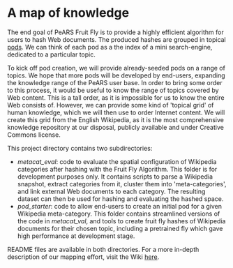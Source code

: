 # A map of knowledge

The end goal of PeARS Fruit Fly is to provide a highly efficient algorithm for users to hash Web documents. The produced hashes are grouped in topical [pods](https://pearsproject.org/faq.html#newpods). We can think of each pod as a the index of a mini search-engine, dedicated to a particular topic.

To kick off pod creation, we will provide already-seeded pods on a range of topics. We hope that more pods will be developed by end-users, expanding the knowledge range of the PeARS user base. In order to bring some order to this process, it would be useful to know the range of topics covered by Web content. This is a tall order, as it is impossible for us to know the entire Web consists of. However, we can provide some kind of 'topical grid' of human knowledge, which we will then use to order Internet content. We will create this grid from the English Wikipedia, as it is the most comprehensive knowledge repository at our disposal, publicly available and under Creative Commons license. 

This project directory contains two subdirectories:

* *metacat_eval*: code to evaluate the spatial configuration of Wikipedia categories after hashing with the Fruit Fly Algorithm. This folder is for development purposes only. It contains scripts to parse a Wikipedia snapshot, extract categories from it, cluster them into 'meta-categories', and link external Web documents to each category. The resulting dataset can then be used for hashing and evaluating the hashed space.
* *pod_starter*: code to allow end-users to create an initial pod for a given Wikipedia meta-category. This folder contains streamlined versions of the code in *metacat_val*, and tools to create fruit fly hashes of Wikipedia documents for their chosen topic, including a pretrained fly which gave high performance at development stage.


README files are available in both directories. For a more in-depth description of our mapping effort, visit the Wiki [here](https://github.com/PeARSearch/PeARS-fruit-fly/wiki/2.2.-Generate-document-representations-using-the-fruit-fly-algorithm).


